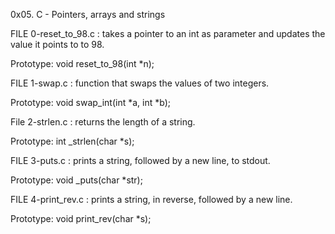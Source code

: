 0x05. C - Pointers, arrays and strings


FILE 0-reset_to_98.c : takes a pointer to an int as parameter and updates the value it points to to 98.



Prototype: void reset_to_98(int *n);

FILE 1-swap.c : function that swaps the values of two integers.



Prototype: void swap_int(int *a, int *b);

File 2-strlen.c :  returns the length of a string.



Prototype: int _strlen(char *s);

FILE 3-puts.c : prints a string, followed by a new line, to stdout.



Prototype: void _puts(char *str);

FILE 4-print_rev.c :  prints a string, in reverse, followed by a new line.



Prototype: void print_rev(char *s);


